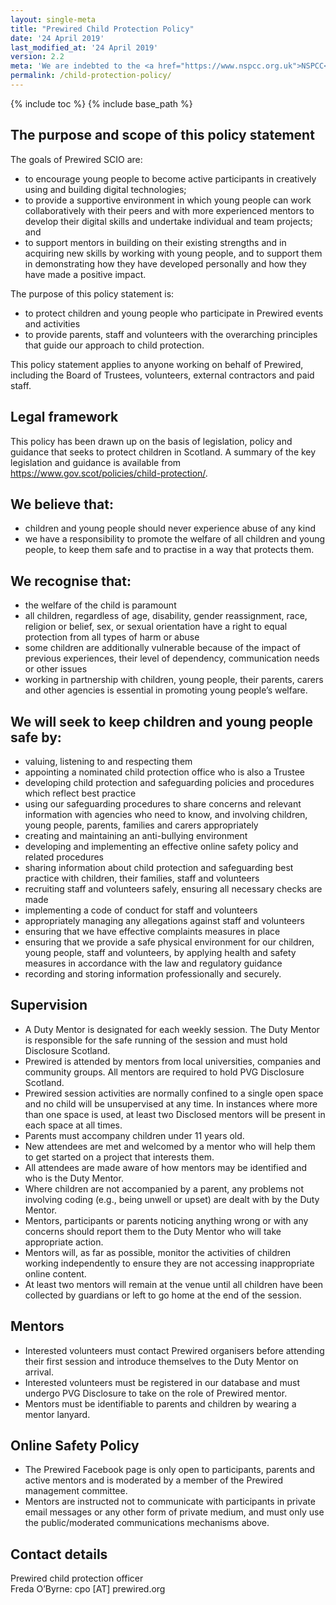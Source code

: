 ```yaml
---
layout: single-meta
title: "Prewired Child Protection Policy"
date: '24 April 2019'
last_modified_at: '24 April 2019'
version: 2.2
meta: 'We are indebted to the <a href="https://www.nspcc.org.uk">NSPCC</a> for their <a href="https://learning.nspcc.org.uk/media/1601/safeguarding-policy-statement-example.pdf">example safeguarding policy</a>, which we have used as a basis for this policy statement.'
permalink: /child-protection-policy/
---
```

{% include toc %}
{% include base_path %}

## The purpose and scope of this policy statement 

The goals of Prewired SCIO are:

* to encourage young people to become active participants in creatively using and building digital technologies;
* to provide a supportive environment in which young people can work collaboratively with their peers and with more experienced mentors to develop their digital skills and undertake individual and team projects; and
* to support mentors in building on their existing strengths and in acquiring new skills by working with young people, and to support them in demonstrating how they have developed personally and how they have made a positive impact.

The purpose of this policy statement is: 

* to protect children and young people who participate in Prewired events and activities
* to provide parents, staff and volunteers with the overarching principles that guide our approach to child protection. 

This policy statement applies to anyone working on behalf of Prewired, including the Board of Trustees, volunteers, external contractors and paid staff. 

## Legal framework 
This policy has been drawn up on the basis of legislation, policy and guidance that seeks to protect children in Scotland. A summary of the key legislation and guidance is available from <https://www.gov.scot/policies/child-protection/>. 

## We believe that: 
* children and young people should never experience abuse of any kind 
* we have a responsibility to promote the welfare of all children and young people, to keep them safe and to practise in a way that protects them. 

## We recognise that:

* the welfare of the child is paramount 
* all children, regardless of age, disability, gender reassignment, race, religion or belief, sex, or sexual orientation have a right to equal protection from all types of harm or abuse 
* some children are additionally vulnerable because of the impact of previous experiences, their level of dependency, communication needs or other issues 
* working in partnership with children, young people, their parents, carers and other agencies is essential in promoting young people’s welfare. 

## We will seek to keep children and young people safe by: 

* valuing, listening to and respecting them 
* appointing a nominated child protection office who is also a Trustee
* developing child protection and safeguarding policies and procedures which reflect best practice 
* using our safeguarding procedures to share concerns and relevant information with agencies who need to know, and involving children, young people, parents, families and carers appropriately 
* creating and maintaining an anti-bullying environment
* developing and implementing an effective online safety policy and related procedures 
* sharing information about child protection and safeguarding best practice with children, their families, staff and volunteers 
* recruiting staff and volunteers safely, ensuring all necessary checks are made 
* implementing a code of conduct for staff and volunteers 
* appropriately managing any allegations against staff and volunteers 
* ensuring that we have effective complaints measures in place 
* ensuring that we provide a safe physical environment for our children, young people, staff and volunteers, by applying health and safety measures in accordance with the law and regulatory guidance 
* recording and storing information professionally and securely. 

## Supervision
* A Duty Mentor is designated for each weekly session. The Duty Mentor is responsible for the safe running of the session and must hold Disclosure Scotland.
* Prewired is attended by mentors from local universities, companies and community groups. All mentors are required to hold PVG Disclosure Scotland.
* Prewired session activities are normally confined to a single open space and no child will be unsupervised at any time. In instances where more than one space is used, at least two Disclosed mentors will be present in each space at all times.
* Parents must accompany children under 11 years old.
* New attendees are met and welcomed by a mentor who will help them to get started on a project that interests them.
* All attendees are made aware of how mentors may be identified and who is the Duty Mentor.
* Where children are not accompanied by a parent, any problems not involving coding (e.g., being unwell or upset) are dealt with by the Duty Mentor.
* Mentors, participants or parents noticing anything wrong or with any concerns should report them to the Duty Mentor who will take appropriate action.
* Mentors will, as far as possible, monitor the activities of children working independently to ensure they are not accessing inappropriate online content.
* At least two mentors will remain at the venue until all children have been collected by guardians or left to go home at the end of the session.

## Mentors
* Interested volunteers must contact Prewired organisers before attending their first session and introduce themselves to the Duty Mentor on arrival.
* Interested volunteers must be registered in our database and must undergo PVG Disclosure to take on the role of Prewired mentor.
* Mentors must be identifiable to parents and children by wearing a mentor lanyard.

## Online Safety Policy

* The Prewired Facebook page is only open to participants, parents and active mentors and is moderated by a member of the Prewired management committee. 
* Mentors are instructed not to communicate with participants in private email messages or any other form of private medium, and must only use the public/moderated communications mechanisms above.

## Contact details 

Prewired child protection officer   
Freda O’Byrne:  cpo [AT] prewired.org




<!-- <hr/>
We are indebted to the [NSPCC](https://www.nspcc.org.uk) for their [example safeguarding policy](https://learning.nspcc.org.uk/media/1601/safeguarding-policy-statement-example.pdf), which we have used as a basis for this policy statement.

We are committed to reviewing our policy and good practice annually. 

*Version 2.2*  
*Last updated 24 April 2019* -->

